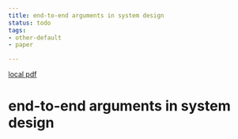 ```yaml
---
title: end-to-end arguments in system design
status: todo
tags:
- other-default
- paper

---
```


[local pdf](../../../pdfs/end-to-end%20arguments%20in%20system%20design.pdf)

# end-to-end arguments in system design

